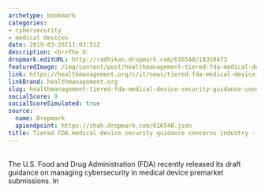 ```yaml
---
archetype: bookmark
categories:
- cybersecurity
- medical devices
date: 2019-03-26T11:03:51Z
description: <br>The U.
dropmark.editURL: http://radhikan.dropmark.com/616548/18310473
featuredImage: /img/content/post/healthmanagement-tiered-fda-medical-device-security-guidance-concerns-industry-healthmanagement-org.jpg
link: https://healthmanagement.org/c/it/news/tiered-fda-medical-device-security-guidance-concerns-industry
linkBrand: healthmanagement.org
slug: healthmanagement-tiered-fda-medical-device-security-guidance-concerns-industry-healthmanagement-org
socialScore: 9
socialScoreSimulated: true
source:
  name: Dropmark
  apiendpoint: https://shah.dropmark.com/616548.json
title: Tiered FDA medical device security guidance concerns industry - HealthManagement.org
---
```

<br>The U.S. Food and Drug Administration (FDA) recently released its draft guidance on managing cybersecurity in medical device premarket submissions. In